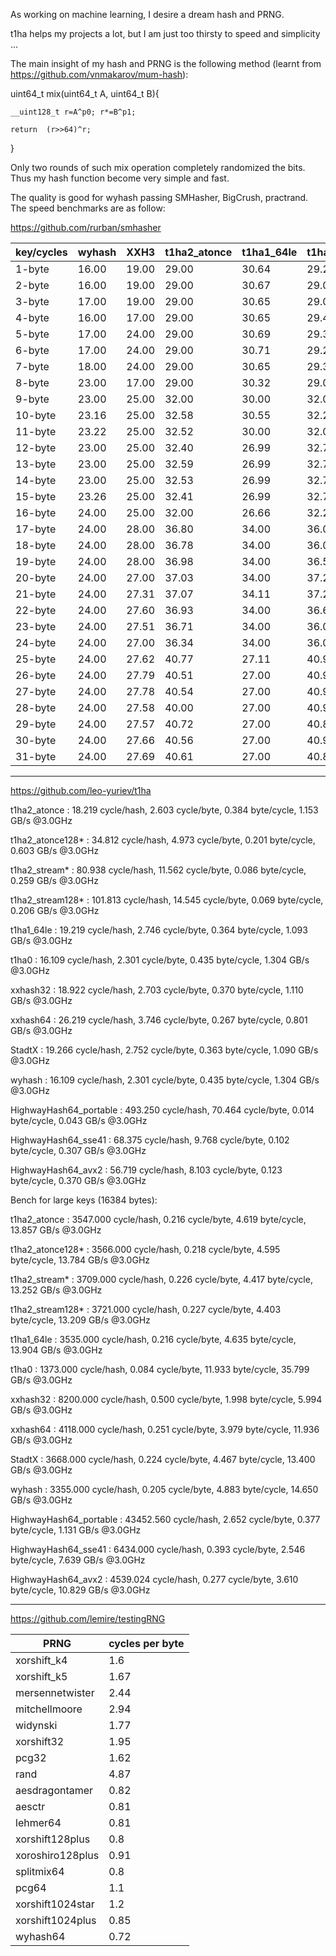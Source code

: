 As working on machine learning, I desire a dream hash and PRNG. 

t1ha helps my projects a lot, but I am just too thirsty to speed and simplicity ...

The main insight of my hash and PRNG is the following method (learnt from https://github.com/vnmakarov/mum-hash):

uint64_t	mix(uint64_t	A,	uint64_t	B){

	__uint128_t	r=A^p0;	r*=B^p1;
	
	return	(r>>64)^r;
	
}

Only two rounds of such mix operation completely randomized the bits. Thus my hash function become very simple and fast.

The quality is good for wyhash passing SMHasher, BigCrush, practrand. The speed benchmarks are as follow:

https://github.com/rurban/smhasher

| key/cycles | wyhash | XXH3 | t1ha2_atonce | t1ha1_64le | t1ha0_aes_noavx | speedup |
| ---- | ---- | ---- | ---- | ---- | ---- | ---- |
| 1-byte | 16.00 | 19.00 | 29.00 | 30.64 | 29.28 | 18.75% |
| 2-byte | 16.00 | 19.00 | 29.00 | 30.67 | 29.00 | 18.75% |
| 3-byte | 17.00 | 19.00 | 29.00 | 30.65 | 29.00 | 11.76% |
| 4-byte | 16.00 | 17.00 | 29.00 | 30.65 | 29.41 | 6.25% |
| 5-byte | 17.00 | 24.00 | 29.00 | 30.69 | 29.33 | 41.18% |
| 6-byte | 17.00 | 24.00 | 29.00 | 30.71 | 29.28 | 41.18% |
| 7-byte | 18.00 | 24.00 | 29.00 | 30.65 | 29.33 | 33.33% |
| 8-byte | 23.00 | 17.00 | 29.00 | 30.32 | 29.00 | -26.09% |
| 9-byte | 23.00 | 25.00 | 32.00 | 30.00 | 32.00 | 8.70% |
| 10-byte | 23.16 | 25.00 | 32.58 | 30.55 | 32.26 | 7.94% |
| 11-byte | 23.22 | 25.00 | 32.52 | 30.00 | 32.00 | 7.67% |
| 12-byte | 23.00 | 25.00 | 32.40 | 26.99 | 32.70 | 8.70% |
| 13-byte | 23.00 | 25.00 | 32.59 | 26.99 | 32.79 | 8.70% |
| 14-byte | 23.00 | 25.00 | 32.53 | 26.99 | 32.70 | 8.70% |
| 15-byte | 23.26 | 25.00 | 32.41 | 26.99 | 32.73 | 7.48% |
| 16-byte | 24.00 | 25.00 | 32.00 | 26.66 | 32.27 | 4.17% |
| 17-byte | 24.00 | 28.00 | 36.80 | 34.00 | 36.00 | 16.67% |
| 18-byte | 24.00 | 28.00 | 36.78 | 34.00 | 36.00 | 16.67% |
| 19-byte | 24.00 | 28.00 | 36.98 | 34.00 | 36.58 | 16.67% |
| 20-byte | 24.00 | 27.00 | 37.03 | 34.00 | 37.25 | 12.50% |
| 21-byte | 24.00 | 27.31 | 37.07 | 34.11 | 37.21 | 13.79% |
| 22-byte | 24.00 | 27.60 | 36.93 | 34.00 | 36.63 | 15.00% |
| 23-byte | 24.00 | 27.51 | 36.71 | 34.00 | 36.00 | 14.63% |
| 24-byte | 24.00 | 27.00 | 36.34 | 34.00 | 36.00 | 12.50% |
| 25-byte | 24.00 | 27.62 | 40.77 | 27.11 | 40.97 | 12.96% |
| 26-byte | 24.00 | 27.79 | 40.51 | 27.00 | 40.97 | 12.50% |
| 27-byte | 24.00 | 27.78 | 40.54 | 27.00 | 40.99 | 12.50% |
| 28-byte | 24.00 | 27.58 | 40.00 | 27.00 | 40.98 | 12.50% |
| 29-byte | 24.00 | 27.57 | 40.72 | 27.00 | 40.87 | 12.50% |
| 30-byte | 24.00 | 27.66 | 40.56 | 27.00 | 40.96 | 12.50% |
| 31-byte | 24.00 | 27.69 | 40.61 | 27.00 | 40.87 | 12.50% |

----------------------------------------
https://github.com/leo-yuriev/t1ha

t1ha2_atonce            :     18.219 cycle/hash,  2.603 cycle/byte,  0.384 byte/cycle,  1.153 GB/s @3.0GHz 

t1ha2_atonce128*        :     34.812 cycle/hash,  4.973 cycle/byte,  0.201 byte/cycle,  0.603 GB/s @3.0GHz 

t1ha2_stream*           :     80.938 cycle/hash, 11.562 cycle/byte,  0.086 byte/cycle,  0.259 GB/s @3.0GHz 

t1ha2_stream128*        :    101.813 cycle/hash, 14.545 cycle/byte,  0.069 byte/cycle,  0.206 GB/s @3.0GHz 

t1ha1_64le              :     19.219 cycle/hash,  2.746 cycle/byte,  0.364 byte/cycle,  1.093 GB/s @3.0GHz 

t1ha0                   :     16.109 cycle/hash,  2.301 cycle/byte,  0.435 byte/cycle,  1.304 GB/s @3.0GHz 

xxhash32                :     18.922 cycle/hash,  2.703 cycle/byte,  0.370 byte/cycle,  1.110 GB/s @3.0GHz 

xxhash64                :     26.219 cycle/hash,  3.746 cycle/byte,  0.267 byte/cycle,  0.801 GB/s @3.0GHz 

StadtX                  :     19.266 cycle/hash,  2.752 cycle/byte,  0.363 byte/cycle,  1.090 GB/s @3.0GHz 

wyhash                  :     16.109 cycle/hash,  2.301 cycle/byte,  0.435 byte/cycle,  1.304 GB/s @3.0GHz 

HighwayHash64_portable  :    493.250 cycle/hash, 70.464 cycle/byte,  0.014 byte/cycle,  0.043 GB/s @3.0GHz 

HighwayHash64_sse41     :     68.375 cycle/hash,  9.768 cycle/byte,  0.102 byte/cycle,  0.307 GB/s @3.0GHz 

HighwayHash64_avx2      :     56.719 cycle/hash,  8.103 cycle/byte,  0.123 byte/cycle,  0.370 GB/s @3.0GHz 



Bench for large keys (16384 bytes):

t1ha2_atonce            :   3547.000 cycle/hash,  0.216 cycle/byte,  4.619 byte/cycle, 13.857 GB/s @3.0GHz 

t1ha2_atonce128*        :   3566.000 cycle/hash,  0.218 cycle/byte,  4.595 byte/cycle, 13.784 GB/s @3.0GHz 

t1ha2_stream*           :   3709.000 cycle/hash,  0.226 cycle/byte,  4.417 byte/cycle, 13.252 GB/s @3.0GHz 

t1ha2_stream128*        :   3721.000 cycle/hash,  0.227 cycle/byte,  4.403 byte/cycle, 13.209 GB/s @3.0GHz 

t1ha1_64le              :   3535.000 cycle/hash,  0.216 cycle/byte,  4.635 byte/cycle, 13.904 GB/s @3.0GHz 

t1ha0                   :   1373.000 cycle/hash,  0.084 cycle/byte, 11.933 byte/cycle, 35.799 GB/s @3.0GHz 

xxhash32                :   8200.000 cycle/hash,  0.500 cycle/byte,  1.998 byte/cycle,  5.994 GB/s @3.0GHz 

xxhash64                :   4118.000 cycle/hash,  0.251 cycle/byte,  3.979 byte/cycle, 11.936 GB/s @3.0GHz 

StadtX                  :   3668.000 cycle/hash,  0.224 cycle/byte,  4.467 byte/cycle, 13.400 GB/s @3.0GHz 

wyhash                  :   3355.000 cycle/hash,  0.205 cycle/byte,  4.883 byte/cycle, 14.650 GB/s @3.0GHz 

HighwayHash64_portable  :  43452.560 cycle/hash,  2.652 cycle/byte,  0.377 byte/cycle,  1.131 GB/s @3.0GHz 

HighwayHash64_sse41     :   6434.000 cycle/hash,  0.393 cycle/byte,  2.546 byte/cycle,  7.639 GB/s @3.0GHz 

HighwayHash64_avx2      :   4539.024 cycle/hash,  0.277 cycle/byte,  3.610 byte/cycle, 10.829 GB/s @3.0GHz 

----------------------------------------

https://github.com/lemire/testingRNG

| PRNG |  cycles per byte |
| ---- | ---- |
| xorshift_k4 | 1.6 |
| xorshift_k5 | 1.67 |
| mersennetwister | 2.44 |
| mitchellmoore | 2.94 |
| widynski | 1.77 |
| xorshift32 | 1.95 |
| pcg32 | 1.62 |
| rand | 4.87 |
| aesdragontamer | 0.82 |
| aesctr | 0.81 |
| lehmer64 | 0.81 |
| xorshift128plus | 0.8 |
| xoroshiro128plus | 0.91 |
| splitmix64 | 0.8 |
| pcg64 | 1.1 |
| xorshift1024star | 1.2 |
| xorshift1024plus | 0.85 |
| wyhash64 | 0.72 |


